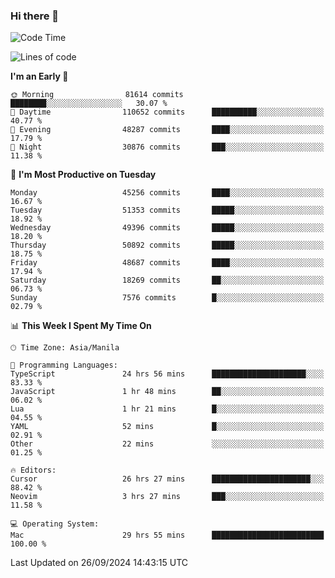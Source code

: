 ### Hi there 👋

<!--START_SECTION:waka-->
![Code Time](http://img.shields.io/badge/Code%20Time-5%2C599%20hrs%201%20min-blue)

![Lines of code](https://img.shields.io/badge/From%20Hello%20World%20I%27ve%20Written-119.8%20million%20lines%20of%20code-blue)

**I'm an Early 🐤** 

```text
🌞 Morning                81614 commits       ████████░░░░░░░░░░░░░░░░░   30.07 % 
🌆 Daytime                110652 commits      ██████████░░░░░░░░░░░░░░░   40.77 % 
🌃 Evening                48287 commits       ████░░░░░░░░░░░░░░░░░░░░░   17.79 % 
🌙 Night                  30876 commits       ███░░░░░░░░░░░░░░░░░░░░░░   11.38 % 
```
📅 **I'm Most Productive on Tuesday** 

```text
Monday                   45256 commits       ████░░░░░░░░░░░░░░░░░░░░░   16.67 % 
Tuesday                  51353 commits       █████░░░░░░░░░░░░░░░░░░░░   18.92 % 
Wednesday                49396 commits       █████░░░░░░░░░░░░░░░░░░░░   18.20 % 
Thursday                 50892 commits       █████░░░░░░░░░░░░░░░░░░░░   18.75 % 
Friday                   48687 commits       ████░░░░░░░░░░░░░░░░░░░░░   17.94 % 
Saturday                 18269 commits       ██░░░░░░░░░░░░░░░░░░░░░░░   06.73 % 
Sunday                   7576 commits        █░░░░░░░░░░░░░░░░░░░░░░░░   02.79 % 
```


📊 **This Week I Spent My Time On** 

```text
🕑︎ Time Zone: Asia/Manila

💬 Programming Languages: 
TypeScript               24 hrs 56 mins      █████████████████████░░░░   83.33 % 
JavaScript               1 hr 48 mins        ██░░░░░░░░░░░░░░░░░░░░░░░   06.02 % 
Lua                      1 hr 21 mins        █░░░░░░░░░░░░░░░░░░░░░░░░   04.55 % 
YAML                     52 mins             █░░░░░░░░░░░░░░░░░░░░░░░░   02.91 % 
Other                    22 mins             ░░░░░░░░░░░░░░░░░░░░░░░░░   01.25 % 

🔥 Editors: 
Cursor                   26 hrs 27 mins      ██████████████████████░░░   88.42 % 
Neovim                   3 hrs 27 mins       ███░░░░░░░░░░░░░░░░░░░░░░   11.58 % 

💻 Operating System: 
Mac                      29 hrs 55 mins      █████████████████████████   100.00 % 
```


 Last Updated on 26/09/2024 14:43:15 UTC
<!--END_SECTION:waka-->


<!--
**rad182/rad182** is a ✨ _special_ ✨ repository because its `README.md` (this file) appears on your GitHub profile.

Here are some ideas to get you started:

- 🔭 I’m currently working on ...
- 🌱 I’m currently learning ...
- 👯 I’m looking to collaborate on ...
- 🤔 I’m looking for help with ...
- 💬 Ask me about ...
- 📫 How to reach me: ...
- 😄 Pronouns: ...
- ⚡ Fun fact: ...
-->
